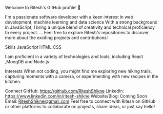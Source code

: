 Welcome to Ritesh's GitHub profile! 🚀

I'm a passionate software developer with a keen interest in web development, machine learning and data science With a strong background in JavaScript, I bring a unique blend of creativity and technical proficiency to every project.
...
Feel free to explore Ritesh's repositories to discover more about the exciting projects and contributions!

Skills
JavaScript
HTML
CSS

I am proficient in a variety of technologies and tools, including React ,MongDB and Node.js 

Interests
When not coding, you might find me exploring new hiking trails, capturing moments with a camera, or experimenting with new recipes in the kitchen.

Connect
GitHub: https://github.com/RiteshShikne
LinkedIn: https://www.linkedin.com/in/ritesh-shikne
Website/Blog: Coming Soon
Email: RiteshShikne@gmail.com
Feel free to connect with Ritesh on GitHub or other platforms to collaborate on projects, share ideas, or just say hello!

